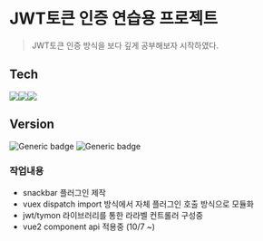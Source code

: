 <h1>JWT토큰 인증 연습용 프로젝트</h1>
<blockquote>JWT토큰 인증 방식을 보다 깊게 공부해보자 시작하였다.</blockquote>

<h2>Tech</h2>

<img src="https://img.shields.io/badge/Laravels-FF2D20?style=for-the-badge&logo=Laravel&logoColor=white" /><img src="https://img.shields.io/badge/Vue.js-4FC08D?style=for-the-badge&logo=Vue.js&logoColor=white" /><img src="https://img.shields.io/badge/Vuetify-1867C0?style=for-the-badge&logo=Vuetify&logoColor=white" />

<h2>Version</h2>

![Generic badge](https://img.shields.io/badge/Laravel-8.7.5-green.svg?style=for-the-badge)
![Generic badge](https://img.shields.io/badge/Vue.js-2.6.12-green.svg?style=for-the-badge)


<h3>작업내용</h3>
<ul>
    <li> snackbar 플러그인 제작</li>
    <li> vuex dispatch import 방식에서 자체 플러그인 호출 방식으로 모듈화</li>
    <li> jwt/tymon 라이브러리를 통한 라라벨 컨트롤러 구성중</li>
    <li> vue2 component api 적용중 (10/7 ~)</li>        
</ul>




